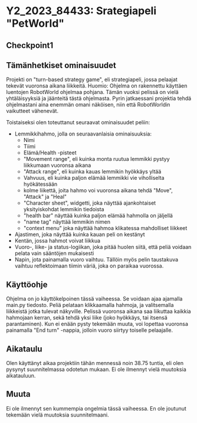 # Y2_2023_84433: Srategiapeli "PetWorld"

## Checkpoint1

## Tämänhetkiset ominaisuudet

Projekti on "turn-based strategy game", eli strategiapeli, jossa pelaajat tekevät vuoronsa aikana liikkeitä.
Huomio: Ohjelma on rakennettu käyttäen luentojen RobotWorld ohjelmaa pohjana. Tämän vuoksi pelissä on vielä yhtäläisyyksiä ja jäänteitä tästä ohjelmasta.
Pyrin jatkaessani projektia tehdä ohjelmastani aina enemmän omani näköisen, niin että RobotWorldin vaikutteet vähenevät.

Toistaiseksi olen toteuttanut seuraavat ominaisuudet peliin:
- Lemmikkihahmo, jolla on seuraavanlaisia ominaisuuksia:
	- Nimi
	- Tiimi
	- Elämä/Health -pisteet
	- "Movement range", eli kuinka monta ruutua lemmikki pystyy liikkumaan vuoronsa aikana
	- "Attack range", eli kuinka kauas lemmikin hyökkäys yltää
	- Vahvuus, eli kuinka paljon elämää lemmikki vie viholliselta hyökätessään
	- kolme liikettä, joita hahmo voi vuoronsa aikana tehdä "Move", "Attack" ja "Heal"
	- "Character sheet", widgetti, joka näyttää ajankohtaiset yksityiskohdat lemmikin tiedoista
	- "health bar" näyttää kuinka paljon elämää hahmolla on jäljellä
	- "name tag" näyttää lemmikin nimen
	- "context menu" joka näyttää hahmoa klikatessa mahdolliset liikkeet
- Ajastimen, joka näyttää kuinka kauan peli on kestänyt
- Kentän, jossa hahmot voivat liikkua
- Vuoro-, liike- ja status-logiikan, joka pitää huolen siitä, että peliä voidaan pelata vain sääntöjen mukaisesti
- Napin, jota painamalla vuoro vaihtuu. Tällöin myös pelin taustakuva vaihtuu reflektoimaan tiimin väriä, joka on paraikaa vuorossa.

 ## Käyttöohje

Ohjelma on jo käyttökelpoinen tässä vaiheessa. Se voidaan ajaa ajamalla main.py tiedosto.
Peliä pelataan klikkaamalla hahmoja, ja valitsemalla liikkeistä jotka tulevat näkyville.
Pelissä vuoronsa aikana saa liikuttaa kaikkia hahmojaan kerran, sekä tehdä yksi liike (joko hyökkäys, tai itsensä parantaminen).
Kun ei enään pysty tekemään muuta, voi lopettaa vuoronsa painamalla "End turn" -nappia, jolloin vuoro siirtyy toiselle pelaajalle.



 ## Aikataulu

Olen käyttänyt aikaa projektiin tähän mennessä noin 38.75 tuntia, eli olen pysynyt suunnitelmassa odotetun mukaan.
Ei ole ilmennyt vielä muutoksia aikatauluun.

 ## Muuta

Ei ole ilmennyt sen kummempia ongelmia tässä vaiheessa.
En ole joutunut tekemään vielä muutoksia suunnitelmaani.
